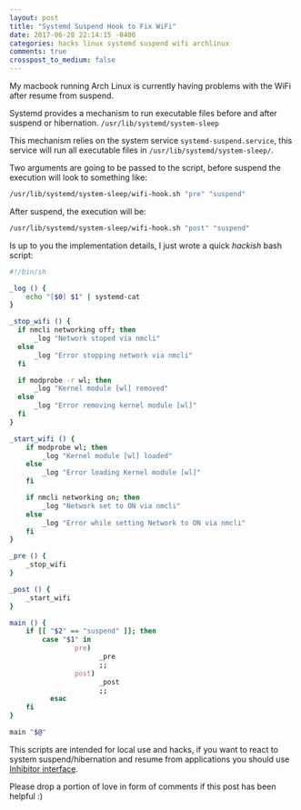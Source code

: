 ```yaml
---
layout: post
title: "Systemd Suspend Hook to Fix WiFi"
date: 2017-06-28 22:14:15 -0400
categories: hacks linux systemd suspend wifi archlinux
comments: true
crosspost_to_medium: false 
---
```



My macbook running Arch Linux is currently having problems with the WiFi after resume from suspend.

Systemd provides a mechanism to run executable files before and after suspend or hibernation. `/usr/lib/systemd/system-sleep`

This mechanism relies on the system service `systemd-suspend.service`, this service will run all executable files in `/usr/lib/systemd/system-sleep/`.

Two arguments are going to be passed to the script, before suspend the execution will look to something like:

```sh
/usr/lib/systemd/system-sleep/wifi-hook.sh "pre" "suspend"
```

After suspend, the execution will be:

```sh
/usr/lib/systemd/system-sleep/wifi-hook.sh "post" "suspend"
```

Is up to you the implementation details, I just wrote a quick _hackish_ bash script:

```sh
#!/bin/sh

_log () {
    echo "[$0] $1" | systemd-cat
}

_stop_wifi () {
  if nmcli networking off; then
      _log "Network stoped via nmcli"
  else
      _log "Error stopping network via nmcli"
  fi

  if modprobe -r wl; then
      _log "Kernel module [wl] removed"
  else
      _log "Error removing kernel module [wl]"
  fi
}

_start_wifi () {
    if modprobe wl; then
        _log "Kernel module [wl] loaded"
    else
        _log "Error loading Kernel module [wl]"
    fi

    if nmcli networking on; then
        _log "Network set to ON via nmcli"
    else
        _log "Error while setting Network to ON via nmcli"
    fi
}

_pre () {
    _stop_wifi
}

_post () {
    _start_wifi
}

main () {
    if [[ "$2" == "suspend" ]]; then
        case "$1" in
                pre)
                      _pre
                      ;;
                post)
                      _post
                      ;;
          esac
    fi
}

main "$@"
```

This scripts are intended for local use and hacks, if you want to react to system suspend/hibernation and resume from applications you should use [Inhibitor interface](https://www.freedesktop.org/wiki/Software/systemd/inhibit/).

Please drop a portion of love in form of comments if this post has been helpful :)
